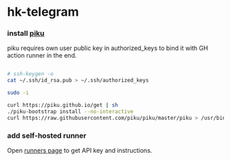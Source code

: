 # hk-telegram

### install [piku](https://github.com/piku/piku)

piku requires own user public key in authorized_keys to bind it with GH action runner in the end.

```bash

# ssh-keygen -o
cat ~/.ssh/id_rsa.pub > ~/.ssh/authorized_keys
```

```bash
sudo -i

curl https://piku.github.io/get | sh
./piku-bootstrap install --no-interactive
curl https://raw.githubusercontent.com/piku/piku/master/piku > /usr/bin/piku && chmod 755 /usr/bin/piku
```

### add self-hosted runner

Open [runners page](https://github.com/pekelna-kitchen/telegram-bot/settings/actions/runners) to get API key and instructions.
